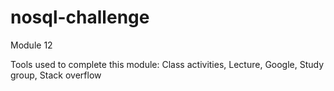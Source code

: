 # nosql-challenge
Module 12

Tools used to complete this module: Class activities, Lecture, Google, Study group, Stack overflow
